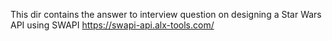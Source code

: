 This dir contains the answer to interview question on designing a Star Wars API using SWAPI
https://swapi-api.alx-tools.com/
